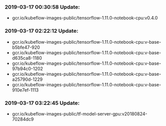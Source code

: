 ### 2019-03-17 00:30:58 Update:

- gcr.io/kubeflow-images-public/tensorflow-1.11.0-notebook-cpu:v0.4.0
### 2019-03-17 02:22:12 Update:

- gcr.io/kubeflow-images-public/tensorflow-1.11.0-notebook-cpu:v-base-b5bfe47-920
- gcr.io/kubeflow-images-public/tensorflow-1.11.0-notebook-cpu:v-base-d635ca8-1180
- gcr.io/kubeflow-images-public/tensorflow-1.11.0-notebook-cpu:v-base-97b94c0-1202
- gcr.io/kubeflow-images-public/tensorflow-1.11.0-notebook-cpu:v-base-a25790d-1229
- gcr.io/kubeflow-images-public/tensorflow-1.11.0-notebook-cpu:v-base-910e7ef-1113
### 2019-03-17 03:22:45 Update:

- gcr.io/kubeflow-images-public/tf-model-server-gpu:v20180824-70284dc9
